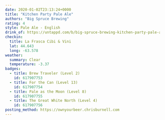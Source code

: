 ```yaml
---
date: 2020-01-02T23:13:24+0000
title: "Kitchen Party Pale Ale"
authors: "Big Spruce Brewing"
rating: 4
style: Pale Ale - English
drink_of: https://untappd.com/b/big-spruce-brewing-kitchen-party-pale-ale/337755
checkin:
  title: La Frasca Cibi & Vini
  lat: 44.643
  long: -63.578
weather:
  summary: Clear
  temperature: -3.37
badges:
  - title: Brew Traveler (Level 2)
    id: 617907753
  - title: For the Can (Level 13)
    id: 617907754
  - title: Pale as the Moon (Level 8)
    id: 617907755
  - title: The Great White North (Level 4)
    id: 617907756
posting_method: https://ownyourbeer.chrisburnell.com
---
```

